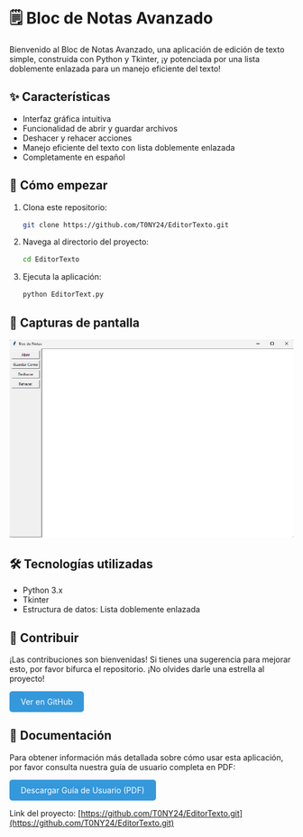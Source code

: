 # 🗒️ Bloc de Notas Avanzado

Bienvenido al Bloc de Notas Avanzado, una aplicación de edición de texto simple, construida con Python y Tkinter, ¡y potenciada por una lista doblemente enlazada para un manejo eficiente del texto!

## ✨ Características

- Interfaz gráfica intuitiva
- Funcionalidad de abrir y guardar archivos
- Deshacer y rehacer acciones
- Manejo eficiente del texto con lista doblemente enlazada
- Completamente en español

## 🚀 Cómo empezar

1. Clona este repositorio:
    ```bash
    git clone https://github.com/T0NY24/EditorTexto.git
    ```
2. Navega al directorio del proyecto:
    ```bash
    cd EditorTexto
    ```
3. Ejecuta la aplicación:
    ```bash
    python EditorText.py
    ```

## 📸 Capturas de pantalla

<img src="img/EditorTexto.png" alt="Captura de pantalla 1" style="max-width: 100%;">


## 🛠️ Tecnologías utilizadas

- Python 3.x
- Tkinter
- Estructura de datos: Lista doblemente enlazada

## 👥 Contribuir

¡Las contribuciones son bienvenidas! Si tienes una sugerencia para mejorar esto, por favor bifurca el repositorio. ¡No olvides darle una estrella al proyecto!

<a href="https://github.com/T0NY24/EditorTexto.git" class="button" style="display: inline-block; padding: 10px 20px; background-color: #3498db; color: white; text-decoration: none; border-radius: 5px; transition: background-color 0.3s;">Ver en GitHub</a>

## 📄 Documentación

Para obtener información más detallada sobre cómo usar esta aplicación, por favor consulta nuestra guía de usuario completa en PDF:

<a href="https://github.com/tu-usuario/bloc-de-notas-avanzado/raw/main/docs/guia_usuario.pdf" class="button" style="display: inline-block; padding: 10px 20px; background-color: #3498db; color: white; text-decoration: none; border-radius: 5px; transition: background-color 0.3s;">Descargar Guía de Usuario (PDF)</a>

Link del proyecto: [https://github.com/T0NY24/EditorTexto.git](https://github.com/T0NY24/EditorTexto.git)
